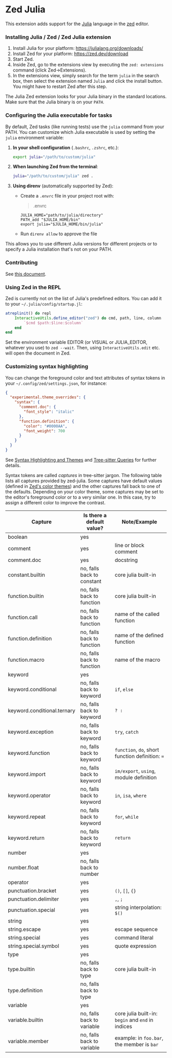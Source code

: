 # Zed Julia

This extension adds support for the [Julia](https://julialang.org/) language in
the [zed](https://zed.dev) editor.


### Installing Julia / Zed / Zed Julia extension
1. Install Julia for your platform: https://julialang.org/downloads/
2. Install Zed for your platform: https://zed.dev/download
3. Start Zed.
4. Inside Zed, go to the extensions view by
executing the ``zed: extensions`` command (click Zed->Extensions).
5. In the extensions view, simply search for the term ``julia`` in the search box, then select the extension named ``Julia`` and click the install button. You might have to restart Zed after this step.

The Julia Zed extension looks for your Julia binary in the standard locations.
Make sure that the Julia binary is on your ``PATH``.

### Configuring the Julia executable for tasks

By default, Zed tasks (like running tests) use the `julia` command from your PATH.
You can customize which Julia executable is used by setting the `julia` environment variable:

1. **In your shell configuration** (`.bashrc`, `.zshrc`, etc.):
   ```bash
   export julia="/path/to/custom/julia"
   ```

2. **When launching Zed from the terminal**:
   ```bash
   julia="/path/to/custom/julia" zed .
   ```

3. **Using direnv** (automatically supported by Zed):
   - Create a `.envrc` file in your project root with:
     > .envrc
     ```
     JULIA_HOME="path/to/julia/directory"
     PATH_add "$JULIA_HOME/bin"
     export julia="$JULIA_HOME/bin/julia"
     ```
   - Run `direnv allow` to approve the file

This allows you to use different Julia versions for different projects or to
specify a Julia installation that's not on your PATH.

### Contributing

See [this document](./CONTRIBUTING.md).


### Using Zed in the REPL

Zed is currently not on the list of Julia's predefined editors. You can add it to your `~/.julia/config/startup.jl`:

```julia
atreplinit() do repl
    InteractiveUtils.define_editor("zed") do cmd, path, line, column
        `$cmd $path:$line:$column`
    end
end
```

Set the environment variable EDITOR (or VISUAL or JULIA_EDITOR, whatever you use) to `zed --wait`. Then, using `InteractiveUtils.edit` etc. will open the document in Zed.

### Customizing syntax highlighting

You can change the foreground color and text attributes of syntax tokens in your `~/.config/zed/settings.json`, for instance:

```json
{
  "experimental.theme_overrides": {
    "syntax": {
      "comment.doc": {
        "font_style": "italic"
      },
      "function.definition": {
        "color": "#0000AA",
        "font_weight": 700
      }
    }
  }
}
```

See [Syntax Highlighting and Themes](https://zed.dev/docs/configuring-languages#syntax-highlighting-and-themes) and [Tree-sitter Queries](https://zed.dev/docs/extensions/languages#tree-sitter-queries) for further details.

Syntax tokens are called *captures* in tree-sitter jargon. The following table lists all captures provided by zed-julia. Some captures have default values (defined in [Zed's color themes](https://github.com/zed-industries/zed/blob/main/assets/themes/)) and the other captures fall back to one of the defaults. Depending on your color theme, some captures may be set to the editor's foreground color or to a very similar one. In this case, try to assign a different color to improve the contrast. 

| Capture | Is there a default value? | Note/Example | 
| ------- | ------------------------- | ------------ |
| boolean | yes |
| comment | yes | line or block comment |
| comment.doc | yes | docstring |
| constant.builtin | no, falls back to constant | core julia built-in |
| function.builtin | no, falls back to function | core julia built-in |
| function.call | no, falls back to function | name of the called function |
| function.definition | no, falls back to function | name of the defined function |
| function.macro | no, falls back to function | name of the macro |
| keyword | yes |
| keyword.conditional | no, falls back to keyword | `if`, `else` |
| keyword.conditional.ternary | no, falls back to keyword | `? :` |
| keyword.exception | no, falls back to keyword | `try`, `catch` |
| keyword.function | no, falls back to keyword | `function`, `do`, short function definition: `=` |
| keyword.import | no, falls back to keyword | `im/export`, `using`, module definition |
| keyword.operator | no, falls back to keyword | `in`, `isa`, `where` |
| keyword.repeat | no, falls back to keyword | `for`, `while` |
| keyword.return | no, falls back to keyword | `return` |
| number | yes |
| number.float | no, falls back to number |
| operator | yes |
| punctuation.bracket | yes | `()`, `[]`, `{}` |
| punctuation.delimiter | yes | `,`, `;` |
| punctuation.special | yes | string interpolation: `$()` |
| string | yes |
| string.escape | yes | escape sequence |
| string.special | yes | command literal |
| string.special.symbol | yes | quote expression |
| type | yes |
| type.builtin | no, falls back to type | core julia built-in |
| type.definition | no, falls back to type |
| variable | yes |
| variable.builtin | no, falls back to variable | core julia built-in: `begin` and `end` in indices |
| variable.member | no, falls back to variable | example: in `foo.bar`, the member is `bar` |
